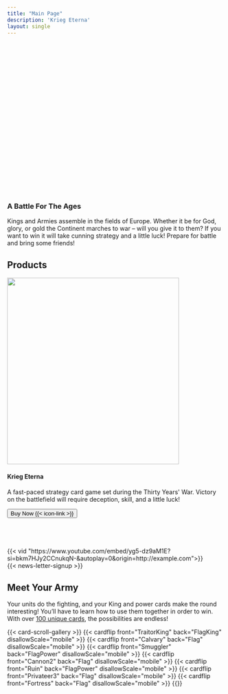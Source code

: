 ```yaml
---
title: "Main Page"
description: 'Krieg Eterna'
layout: single
---
```


<section class="gradient odd-gradient">
    <div class="main-section" style="padding-top: 20px">
        <div class="title-wrapper css-UDQ10">
            <div class="css-tqeem">
                <div class="css-UZpTh" style="padding-top:65%;">
                    <picture>
                        <img src="/images/Title.png?w=660" alt="" class="css-EzJAk">
                    </picture>
                </div>
                <h3 data-text="A Battle For The Ages" class="top-title"><span>A Battle For The
                        Ages</span></h3>
                <div class="top-paragraph">
                    <p>Kings and Armies assemble in the fields of Europe. Whether it be for God,
                        glory, or gold the Continent marches to war – will you give it to them?
                        If you want to win it will take cunning strategy and a little luck!
                        Prepare for battle and bring some friends!</p>
                </div>
            </div>
        </div>
    </div>
</section>

<section class="gradient even-gradient">
    <div class="main-section" id="product">
        <div class="sub-section">
            <div class="title-wrapper">
                <h2>Products</h2>
            </div>
        </div>
        <div class="css-3c0LG product-scroll-box" style="--container-max-width:1200px;">
            <div class="product-box-outer">
                <div class="product-box-wrapper">
                    <div class="swiper-slide product-box swiper-slide-next">
                        <picture>
                            <source srcset="/images/DeluxeDeckRender.png?fm=webp" type="image/webp">
                            <img src="/images/DeluxeDeckRender.png" alt="" width="400" height="433" loading="lazy">
                        </picture>
                        <div>
                            <h4 class="product-title" data-text="Standard Edition">Krieg Eterna<h4>
                        </div>
                        <div class="product-desc">
                            <p>A fast-paced strategy card game set during the Thirty Years' War. Victory on the battlefield will require deception, skill, and a little luck!
                            </p>
                        </div>
                        <div class="css-cW5DV">
                            <div class="css-nd7IL">
                                <div>
                                    <div class="css-AX10X">
                                        <a href="https://www.amazon.com/dp/B0CJHWGZYF?maas=maas_adg_3D8873ABA7D50C8B8D9E95ECC82A19D9_afap_abs&ref_=aa_maas&tag=maas"
                                            target="_blank" rel="noopener">
                                            <button class="css-lV1Vi buy-product-button css-ExOVn">
                                                Buy Now&nbsp{{< icon-link >}}
                                            </button>
                                        </a>
                                    </div>
                                </div>
                            </div>
                        </div>
                    </div>
                </div>
            </div>
        </div>
        </br>
        </br>
        </br>
        </br>
        {{< vid  "https://www.youtube.com/embed/yg5-dz9aM1E?si=bkm7HJy2CCnukqN-&autoplay=0&origin=http://example.com">}}
    </div>
</section>

<section class="no-gradient">
    {{< news-letter-signup >}}
</section>
<section id="new-cards-showcase" class="gradient even-gradient">
    <div class="main-section">
        <div class="sub-section">
            <div class="title-wrapper">
                <h2>Meet Your Army</h2>
            </div>
            <p class="css-tg8OC">
                Your units do the fighting, and your King and power cards make the
                round interesting! You’ll have to learn how to use them together in order to win.
                With over <a href="/compendium">100 unique cards</a>, the possibilities are endless!
            </p>
        </div>
        <div class="css-XorOV" style="--container-flex-direction:column-reverse;">
            <div class="css-JEZym" style="--intersection-offset:0;">
            </div>
                {{< card-scroll-gallery >}}
                    {{< cardflip front="TraitorKing" back="FlagKing" disallowScale="mobile" >}}
                    {{< cardflip front="Calvary" back="Flag" disallowScale="mobile" >}}
                    {{< cardflip front="Smuggler" back="FlagPower" disallowScale="mobile" >}}
                    {{< cardflip front="Cannon2" back="Flag" disallowScale="mobile" >}}
                    {{< cardflip front="Ruin" back="FlagPower" disallowScale="mobile" >}}
                    {{< cardflip front="Privateer3" back="Flag" disallowScale="mobile" >}}
                    {{< cardflip front="Fortress" back="Flag" disallowScale="mobile" >}}
                {{</ card-scroll-gallery >}}
        </div>
    </div>
</section>